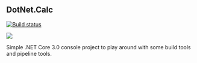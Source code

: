 DotNet.Calc
--
[![Build status](https://ci.appveyor.com/api/projects/status/ctdyks8js8vnl3t7?svg=true)](https://ci.appveyor.com/project/rjhernandez/dotnet-calc) 

![](https://github.com/rjhernandez/dotnet.calc/workflows/CI/badge.svg)

Simple .NET Core 3.0 console project to play around with some build tools and pipeline tools.
